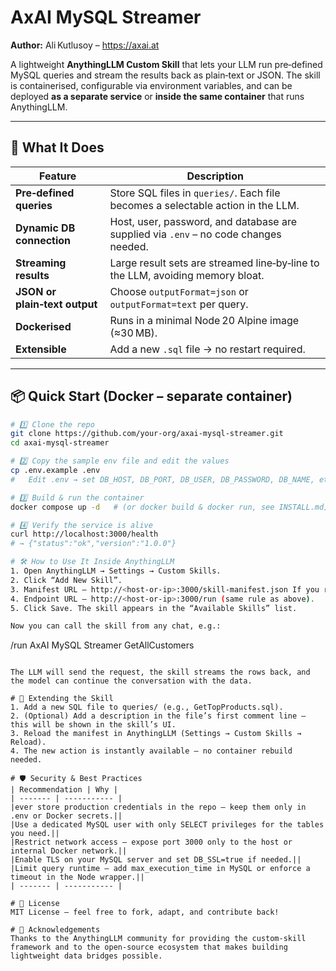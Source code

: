 # AxAI MySQL Streamer  

**Author:** Ali Kutlusoy – <https://axai.at>  

A lightweight **AnythingLLM Custom Skill** that lets your LLM run pre‑defined MySQL queries and stream the results back as plain‑text or JSON. The skill is containerised, configurable via environment variables, and can be deployed **as a separate service** or **inside the same container** that runs AnythingLLM.

---  

## 🎯 What It Does  

| Feature | Description |
| ------- | ----------- |
| **Pre‑defined queries** | Store SQL files in `queries/`. Each file becomes a selectable action in the LLM. |
| **Dynamic DB connection** | Host, user, password, and database are supplied via `.env` – no code changes needed. |
| **Streaming results** | Large result sets are streamed line‑by‑line to the LLM, avoiding memory bloat. |
| **JSON or plain‑text output** | Choose `outputFormat=json` or `outputFormat=text` per query. |
| **Dockerised** | Runs in a minimal Node 20 Alpine image (≈30 MB). |
| **Extensible** | Add a new `.sql` file → no restart required. |

---  

## 📦 Quick Start (Docker – separate container)

```bash
# 1️⃣ Clone the repo
git clone https://github.com/your‑org/axai-mysql-streamer.git
cd axai-mysql-streamer

# 2️⃣ Copy the sample env file and edit the values
cp .env.example .env
#   Edit .env → set DB_HOST, DB_PORT, DB_USER, DB_PASSWORD, DB_NAME, etc.

# 3️⃣ Build & run the container
docker compose up -d   # (or docker build & docker run, see INSTALL.md)

# 4️⃣ Verify the service is alive
curl http://localhost:3000/health
# → {"status":"ok","version":"1.0.0"}

# 🛠️ How to Use It Inside AnythingLLM
1. Open AnythingLLM → Settings → Custom Skills.
2. Click “Add New Skill”.
3. Manifest URL – http://<host-or-ip>:3000/skill-manifest.json If you run the skill in the same container, use http://host.docker.internal:3000/skill-manifest.json.
4. Endpoint URL – http://<host-or-ip>:3000/run (same rule as above).
5. Click Save. The skill appears in the “Available Skills” list.

Now you can call the skill from any chat, e.g.:

```
/run AxAI MySQL Streamer GetAllCustomers
```

The LLM will send the request, the skill streams the rows back, and the model can continue the conversation with the data.

# 🔧 Extending the Skill
1. Add a new SQL file to queries/ (e.g., GetTopProducts.sql).
2. (Optional) Add a description in the file’s first comment line – this will be shown in the skill’s UI.
3. Reload the manifest in AnythingLLM (Settings → Custom Skills → Reload).
4. The new action is instantly available – no container rebuild needed.

# 🛡️ Security & Best Practices
| Recommendation | Why |
| ------- | ----------- |
|ever store production credentials in the repo – keep them only in .env or Docker secrets.||
|Use a dedicated MySQL user with only SELECT privileges for the tables you need.||
|Restrict network access – expose port 3000 only to the host or internal Docker network.||
|Enable TLS on your MySQL server and set DB_SSL=true if needed.||
|Limit query runtime – add max_execution_time in MySQL or enforce a timeout in the Node wrapper.||
| ------- | ----------- |

# 📜 License
MIT License – feel free to fork, adapt, and contribute back!

# 🙏 Acknowledgements
Thanks to the AnythingLLM community for providing the custom‑skill framework and to the open‑source ecosystem that makes building lightweight data bridges possible.